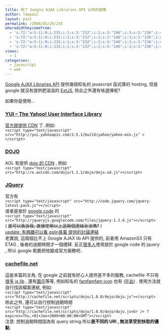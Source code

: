 ```yaml
---
title: 除了 Google AJAX Libraries API 以外的選擇
author: TaopaiC
layout: post
permalink: /2008/05/29/235
wheredidtheycomefrom:
  - 's:72:"a:5:{i:0;i:215;i:1;s:3:"232";i:2;s:3:"246";i:3;s:3:"236";i:4;s:3:"225";}";'
  - 's:72:"a:5:{i:0;i:215;i:1;s:3:"232";i:2;s:3:"246";i:3;s:3:"236";i:4;s:3:"225";}";'
  - 's:72:"a:5:{i:0;i:215;i:1;s:3:"232";i:2;s:3:"246";i:3;s:3:"236";i:4;s:3:"225";}";'
  - 's:72:"a:5:{i:0;i:215;i:1;s:3:"232";i:2;s:3:"246";i:3;s:3:"236";i:4;s:3:"225";}";'
views:
  - 1
categories:
  - javascript
  - web
---
```

[Google AJAX Libraries API][1] 提供幾個知名的 javascript 函式庫的 hosting, 但是 google 就沒有提供肥滋滋的 [ExtJS][2], 除此之外還有啥選擇呢?

如果你是使用&#8230;<!--more-->

### [YUI &#8211; The Yahoo! User Interface Library][3]

[官方就提供 CDN][4] 了..例如:  
`<script type="text/javascript" src="http://yui.yahooapis.com/2.5.1/build/yahoo/yahoo-min.js" ></script>`

### [DOJO][5]

AOL 有提供 [dojo 的 CDN][6] , 例如  
`<script type="text/javascript" src="http://o.aolcdn.com/dojo/1.1.1/dojo/dojo.xd.js"></script>`

### [JQuery][7]

官方有  
`<script type="text/javascript" src="http://code.jquery.com/jquery-latest.pack.js"></script>`  
或者是放於 [google code][8] 的  
`<script type="text/javascript" src="http://jqueryjs.googlecode.com/files/jquery-1.2.6.js"></script>`  
( <del datetime="2008-05-29T22:11:40+00:00">誰可以告訴我, 直接使用以上這兩個連結合法嗎?</del> )  
<ins datetime="2008-05-29T22:11:40+00:00">update: 有興趣可以看 <a href="http://blog.gslin.org/">gslin長輩</a> 提供的<a href="http://dean.edwards.name/weblog/2007/03/google-it/#comment84791">討論連結</a></ins>  
老實說, 這兩個比不上 Google AJAX lib API 提供的, 前者用 AmazonS3 只有 ETAG , 後者的過期時間才一個禮拜. 反正[很多人][9]使用放於 google code 的 jquery , 所以 google 乾脆把他變成官方服務吧..

### [cachefile.net][10]

這是本篇的主角, 在 google 之前就有好心人提供差不多的服務, cachefile 不只有[很多 js lib][11] , 還有[圖示][12]等等, 例如知名的 [famfamfam icon][13] 也有 ([在此][14]) . 使用方法就自行找該檔案連結, 例如:  
`<script type="text/javascript" src="http://cachefile.net/scripts/dojo/1.0.0/dojo/dojo.js"></script>`  
除此之外, 還可以自行控制過期時間  
`<script type="text/javascript" src="http://cachefile.net/scripts/dojo/1.0.0/dojo/dojo.js<br />
?expires=Thu,+01+Jan+2009+00:00:00+GMT"></script>`  
注意: 控制過期時間因為有 query string 所以**是不同的 URI , 無法享受到快取的優點**.

 [1]: http://pctao.org/2008/05/28/232/
 [2]: http://extjs.com/
 [3]: http://developer.yahoo.com/yui/
 [4]: http://developer.yahoo.com/yui/articles/hosting/
 [5]: http://dojotoolkit.org/
 [6]: http://dev.aol.com/dojo
 [7]: http://jquery.com/
 [8]: http://code.google.com/p/jqueryjs/downloads/list
 [9]: http://www.google.com.tw/search?q="http%3A%2F%2Fjqueryjs.googlecode.com%2Ffiles%2F"
 [10]: http://cachefile.net
 [11]: http://cachefile.net/scripts/
 [12]: http://cachefile.net/graphics/
 [13]: http://www.famfamfam.com/lab/icons/
 [14]: http://cachefile.net/graphics/ui/famfamfam/